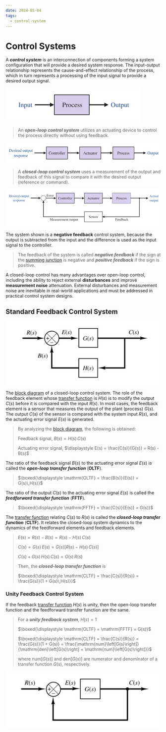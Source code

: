 ```yaml
---
date: 2024-05-04
tags:
  - control-system
---
```


# Control Systems

A ***control system*** is an interconnection of components forming a system configuration that will provide a desired system response. The input-output relationship represents the cause-and-effect relationship of the process, which in turn represents a processing of the input signal to provide a desired output signal.

![](./media/control-system-diagram.svg)

> An ***open-loop control system*** utilizes an actuating device to control the process directly without using feedback.

![](./media/open-loop-control-system-diagram.svg)

> A ***closed-loop control system*** uses a measurement of the output and feedback of this signal to compare it with the desired output (reference or command).

![](./media/closed-loop-control-system-diagram.svg)

The system shown is a **negative feedback** control system, because the output is subtracted from the input and the difference is used as the input signal to the controller.

> The feedback of the system is called ***negative feedback*** if the sign at the [summing junction](e7a38585.md) is negative and ***positive feedback*** if the sign is positive.

A closed-loop control has many advantages over open-loop control, including the ability to reject external **disturbances** and improve **measurement noise** attenuation. External disturbances and measurement noise are inevitable in real-world applications and must be addressed in practical control system designs.

## Standard Feedback Control System

![](./media/standard-feedback-control-system.svg)

The [block diagram](e7a38585.md) of a closed-loop control system. The role of the feedback element whose [transfer function](6f158a97.md) is $H(s)$ is to modify the output $C(s)$ before it is compared with the input $R(s)$. In most cases, the feedback element is a sensor that measures the output of the plant (process) $G(s)$. The output $C(s)$ of the sensor is compared with the system input $R(s)$, and the actuating error signal $E(s)$ is generated.

> By analyzing the [block diagram](e7a38585.md), the following is obtained:
>
> Feedback signal, $\displaystyle B(s) = H(s)\,C(s)$
>
> Actuating error signal, $\displaystyle E(s) = \frac{C(s)}{G(s)} = R(s) - B(s)$

The ratio of the feedback signal $B(s)$ to the actuating error signal $E(s)$ is called the ***open-loop transfer function*** (**OLTF**).

> $\boxed{\displaystyle \mathrm{OLTF} = \frac{B(s)}{E(s)} = G(s)\,H(s)}$

The ratio of the output $C(s)$ to the actuating error signal $E(s)$ is called the ***feedforward transfer function*** (**FFTF**).

> $\boxed{\displaystyle \mathrm{FFTF} = \frac{C(s)}{E(s)} = G(s)}$

The [transfer function](6f158a97.md) relating $C(s)$ to $R(s)$ is called the ***closed-loop transfer function*** (**CLTF**). It relates the closed-loop system dynamics to the dynamics of the feedforward elements and feedback elements.

> $\displaystyle E(s) = R(s) - B(s) = R(s) - H(s)\,C(s)$
>
> $\displaystyle C(s) = G(s)\,E(s) = G(s)\left[R(s) - H(s)\,C(s)\right]$
>
> $\displaystyle C(s) + G(s)\,H(s)\,C(s) = G(s)\,R(s)$
>
> Then, the ***closed-loop transfer function*** is
>
> $\boxed{\displaystyle \mathrm{CLTF} = \frac{C(s)}{R(s)} = \frac{G(s)}{1 + G(s)\,H(s)}}$

### Unity Feedback Control System

If the feedback [transfer function](6f158a97.md) $H(s)$ is unity, then the open-loop transfer function and the feedforward transfer function are the same.

> For a ***unity feedback system***, $H(s) = 1$
>
> $\boxed{\displaystyle \mathrm{OLTF} = \mathrm{FFTF} = G(s)}$
>
> $\boxed{\displaystyle \mathrm{CLTF} = \frac{C(s)}{R(s)} = \frac{G(s)}{1 + G(s)} = \frac{\mathrm{num}\left[G(s)\right]}{\mathrm{den}\left[G(s)\right] + \mathrm{num}\left[G(s)\right]}}$
>
> where $\mathrm{num}[G(s)]$ and $\mathrm{den}[G(s)]$ are numerator and denominator of a transfer function $G(s)$, respectively.

![](./media/unity-feedback-control-system.svg)
